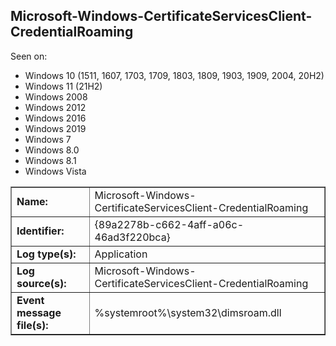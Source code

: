 ## Microsoft-Windows-CertificateServicesClient-CredentialRoaming

Seen on:
* Windows 10 (1511, 1607, 1703, 1709, 1803, 1809, 1903, 1909, 2004, 20H2)
* Windows 11 (21H2)
* Windows 2008
* Windows 2012
* Windows 2016
* Windows 2019
* Windows 7
* Windows 8.0
* Windows 8.1
* Windows Vista

<table border="1" class="docutils">
  <tbody>
    <tr>
      <td><b>Name:</b></td>
      <td>Microsoft-Windows-CertificateServicesClient-CredentialRoaming</td>
    </tr>
    <tr>
      <td><b>Identifier:</b></td>
      <td>{89a2278b-c662-4aff-a06c-46ad3f220bca}</td>
    </tr>
    <tr>
      <td><b>Log type(s):</b></td>
      <td>Application</td>
    </tr>
    <tr>
      <td><b>Log source(s):</b></td>
      <td>Microsoft-Windows-CertificateServicesClient-CredentialRoaming</td>
    </tr>
    <tr>
      <td><b>Event message file(s):</b></td>
      <td>%systemroot%\system32\dimsroam.dll</td>
    </tr>
  </tbody>
</table>

&nbsp;

